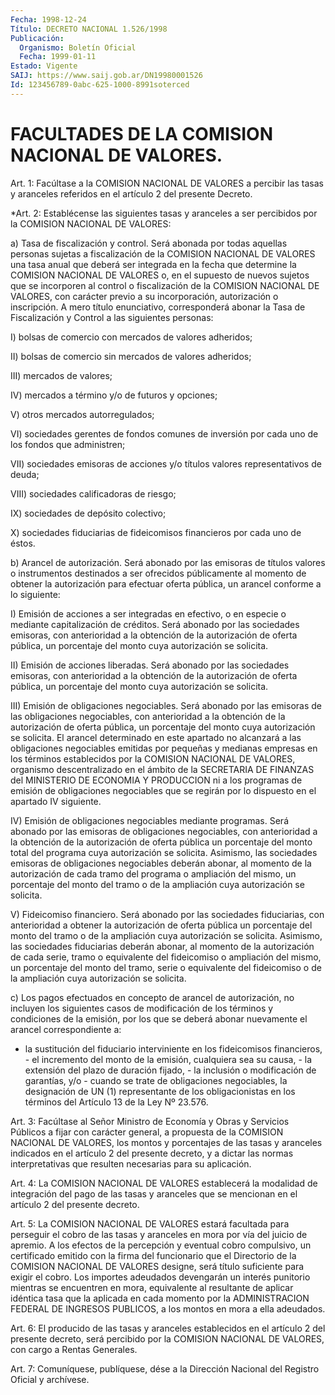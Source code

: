 ```yaml
---
Fecha: 1998-12-24
Título: DECRETO NACIONAL 1.526/1998
Publicación:
  Organismo: Boletín Oficial
  Fecha: 1999-01-11
Estado: Vigente
SAIJ: https://www.saij.gob.ar/DN19980001526
Id: 123456789-0abc-625-1000-8991soterced
---
```

# FACULTADES DE LA COMISION NACIONAL DE VALORES.

<a id="1"></a>
Art. 1: Facúltase a la COMISION NACIONAL DE VALORES a percibir las  tasas  y  aranceles  referidos  en  el artículo 2 del presente Decreto.

<a id="2"></a>
*Art.  2: Establécense las siguientes tasas y aranceles a ser percibidos por la COMISION NACIONAL DE VALORES:

a) Tasa de fiscalización y control. Será abonada por todas aquellas personas sujetas a fiscalización de la COMISION NACIONAL DE VALORES una tasa anual que deberá ser integrada en la fecha que determine la COMISION NACIONAL DE VALORES o, en el supuesto de nuevos sujetos que se incorporen al control o fiscalización de la COMISION NACIONAL DE VALORES, con carácter previo a su incorporación, autorización o inscripción. A mero título enunciativo, corresponderá abonar la Tasa de Fiscalización y Control a las siguientes personas:

I) bolsas de comercio con mercados de valores adheridos;

II) bolsas de comercio sin mercados de valores adheridos;

III) mercados de valores;

IV) mercados a término y/o de futuros y opciones;

V) otros mercados autorregulados;

VI) sociedades gerentes de fondos comunes de inversión por cada uno de los fondos que administren;

VII) sociedades emisoras de acciones y/o títulos valores representativos de deuda;

VIII) sociedades calificadoras de riesgo;

IX) sociedades de depósito colectivo;

X) sociedades fiduciarias de fideicomisos financieros por cada uno de éstos.

b) Arancel de autorización. Será abonado por las emisoras de títulos valores o instrumentos destinados a ser ofrecidos públicamente al momento de obtener la autorización para efectuar oferta pública, un arancel conforme a lo siguiente:

I) Emisión de acciones a ser integradas en efectivo, o en especie o mediante capitalización de créditos. Será abonado por las sociedades emisoras, con anterioridad a la obtención de la autorización de oferta pública, un porcentaje del monto cuya autorización se solicita.

II) Emisión de acciones liberadas. Será abonado por las sociedades emisoras, con anterioridad a la obtención de la autorización de oferta pública, un porcentaje del monto cuya autorización se solicita.

III) Emisión de obligaciones negociables. Será abonado por las emisoras de las obligaciones negociables, con anterioridad a la obtención de la autorización de oferta pública, un porcentaje del monto cuya autorización se solicita. El arancel determinado en este apartado no alcanzará a las obligaciones negociables emitidas por pequeñas y medianas empresas en los términos establecidos por la COMISION NACIONAL DE VALORES, organismo descentralizado en el ámbito de la SECRETARIA DE FINANZAS del MINISTERIO DE ECONOMIA Y PRODUCCION ni a los programas de emisión de obligaciones negociables que se regirán por lo dispuesto en el apartado IV siguiente.

IV) Emisión de obligaciones negociables mediante programas. Será abonado por las emisoras de obligaciones negociables, con anterioridad a la obtención de la autorización de oferta pública un porcentaje del monto total del programa cuya autorización se solicita. Asimismo, las sociedades emisoras de obligaciones negociables deberán abonar, al momento de la autorización de cada tramo del programa o ampliación del mismo, un porcentaje del monto del tramo o de la ampliación cuya autorización se solicita.

V) Fideicomiso financiero. Será abonado por las sociedades fiduciarias, con anterioridad a obtener la autorización de oferta pública un porcentaje del monto del tramo o de la ampliación cuya autorización se solicita. Asimismo, las sociedades fiduciarias deberán abonar, al momento de la autorización de cada serie, tramo o equivalente del fideicomiso o ampliación del mismo, un porcentaje del monto del tramo, serie o equivalente del fideicomiso o de la ampliación cuya autorización se solicita.

c) Los pagos efectuados en concepto de arancel de autorización, no incluyen los siguientes casos de modificación de los términos y condiciones de la emisión, por los que se deberá abonar nuevamente el arancel correspondiente a:

- la sustitución del fiduciario interviniente en los fideicomisos financieros, - el incremento del monto de la emisión, cualquiera sea su causa, - la extensión del plazo de duración fijado, - la inclusión o modificación de garantías, y/o - cuando se trate de obligaciones negociables, la designación de UN (1) representante de los obligacionistas en los términos del Artículo 13 de la Ley Nº 23.576.

<a id="3"></a>
Art.  3:  Facúltase  al Señor Ministro  de  Economía  y  Obras  y Servicios Públicos a fijar  con carácter general, a propuesta de la COMISION NACIONAL DE VALORES, los montos y porcentajes de las tasas y aranceles indicados en el artículo  2  del  presente decreto, y a dictar las normas interpretativas que resulten  necesarias  para su aplicación.

<a id="4"></a>
Art.  4: La COMISION NACIONAL DE VALORES establecerá la modalidad de integración  del  pago de las tasas y aranceles que se mencionan en el artículo 2 del presente decreto.

<a id="5"></a>
Art. 5: La COMISION NACIONAL  DE  VALORES  estará  facultada  para perseguir  el  cobro  de  las tasas y aranceles en mora por vía del juicio de apremio. A los efectos  de la percepción y eventual cobro compulsivo, un certificado emitido con la firma del funcionario que el  Directorio de la COMISION NACIONAL  DE  VALORES  designe,  será título  suficiente  para  exigir  el  cobro. Los importes adeudados devengarán un interés punitorio mientras  se  encuentren  en  mora, equivalente  al resultante de aplicar idéntica tasa que la aplicada en cada momento por la ADMINISTRACION FEDERAL DE INGRESOS PUBLICOS, a los montos en mora a ella adeudados.

<a id="6"></a>
Art. 6: El producido  de  las tasas y aranceles establecidos en el artículo 2 del presente decreto,  será  percibido  por  la COMISION NACIONAL DE VALORES, con cargo a Rentas Generales.

<a id="7"></a>
Art. 7: Comuníquese, publíquese, dése a la  Dirección Nacional del Registro  Oficial  y archívese.